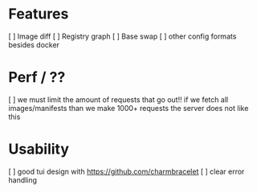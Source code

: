 # Features
[ ] Image diff
[ ] Registry graph
[ ] Base swap
[ ] other config formats besides docker

# Perf / ??
[ ] we must limit the amount of requests that go out!!
    if we fetch all images/manifests than we make 1000+ requests
    the server does not like this

# Usability
[ ] good tui design with https://github.com/charmbracelet
[ ] clear error handling
